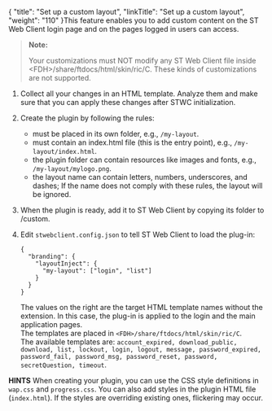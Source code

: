 {
    "title": "Set up a custom layout",
    "linkTitle": "Set up a custom layout",
    "weight": "110"
}This feature enables you to add custom content on the <span class="mc-variable SecureTransport_Variables.st_web_client variable">ST Web Client</span> login page and on the pages logged in users can access.

> **Note:**
>
> Your customizations must NOT modify any ST Web Client file inside &lt;FDH>/share/ftdocs/html/skin/ric/C. These kinds of customizations are not supported.

1.  Collect all your changes in an HTML template. Analyze them and make sure that you can apply these changes after STWC initialization.

2.  Create the plugin by following the rules:  
    -   must be placed in its own folder, e.g., `/my-layout`.
    -   must contain an index.html file (this is the entry point), e.g., `/my-layout/index.html`.
    -   the plugin folder can contain resources like images and fonts, e.g., `/my-layout/mylogo.png`.
    -   the layout name can contain letters, numbers, underscores, and dashes; If the name does not comply with these rules, the layout will be ignored.

3.  When the plugin is ready, add it to <span class="mc-variable SecureTransport_Variables.st_web_client variable">ST Web Client</span> by copying its folder to /custom.

4.  Edit `stwebclient.config.json` to tell <span class="mc-variable SecureTransport_Variables.st_web_client variable">ST Web Client</span> to load the plug-in:  


        {
          "branding": {
            "layoutInject": {
              "my-layout": ["login", "list"]
            }
          }
        }

      
    The values on the right are the target HTML template names without the extension. In this case, the plug-in is applied to the login and the main application pages.  
    The templates are placed in `<FDH>/share/ftdocs/html/skin/ric/C`.  
    The available templates are: `account_expired, download_public, download, list, lockout, login, logout, message, password_expired, password_fail, password_msg, password_reset, password, secretQuestion, timeout`.

**HINTS** When creating your plugin, you can use the CSS style definitions in `wap.css` and `progress.css`. You can also add styles in the plugin HTML file (`index.html`). If the styles are overriding existing ones, flickering may occur.
